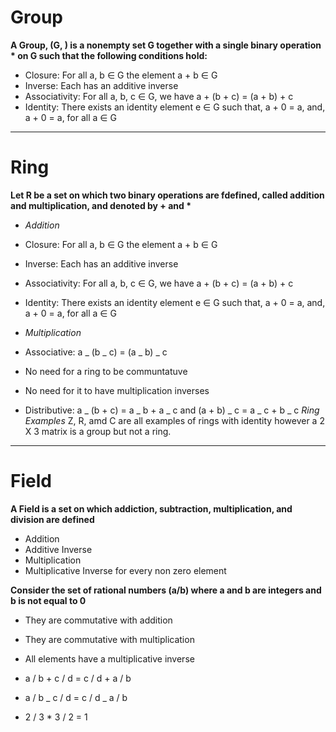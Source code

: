 # Group

**A Group, (G, ) is a nonempty set G together with a single binary operation \* on G such that the following conditions hold:**

- Closure: For all a, b ∈ G the element a + b ∈ G
- Inverse: Each has an additive inverse
- Associativity: For all a, b, c ∈ G, we have a + (b + c) = (a + b) + c
- Identity: There exists an identity element e ∈ G such that, a + 0 = a, and, a + 0 = a, for all a ∈ G

---

# Ring

**Let R be a set on which two binary operations are fdefined, called addition and multiplication, and denoted by + and \***

- _Addition_

- Closure: For all a, b ∈ G the element a + b ∈ G
- Inverse: Each has an additive inverse
- Associativity: For all a, b, c ∈ G, we have a + (b + c) = (a + b) + c
- Identity: There exists an identity element e ∈ G such that, a + 0 = a, and, a + 0 = a, for all a ∈ G

- _Multiplication_

- Associative: a _ (b _ c) = (a _ b) _ c
- No need for a ring to be communtatuve
- No need for it to have multiplication inverses
- Distributive: a _ (b + c) = a _ b + a _ c and (a + b) _ c = a _ c + b _ c
  _Ring Examples_
  Z, R, amd C are all examples of rings with identity however a 2 X 3 matrix is a group but not a ring.

---

# Field

**A Field is a set on which addiction, subtraction, multiplication, and division are defined**

- Addition
- Additive Inverse
- Multiplication
- Multiplicative Inverse for every non zero element

**Consider the set of rational numbers (a/b) where a and b are integers and b is not equal to 0**

- They are commutative with addition
- They are commutative with multiplication
- All elements have a multiplicative inverse

- a / b + c / d = c / d + a / b
- a / b _ c / d = c / d _ a / b
- 2 / 3 \* 3 / 2 = 1
